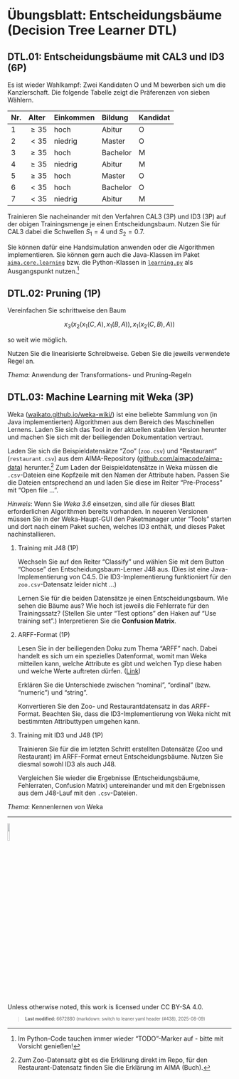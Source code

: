 # Übungsblatt: Entscheidungsbäume (Decision Tree Learner DTL)

## DTL.01: Entscheidungsbäume mit CAL3 und ID3 (6P)

Es ist wieder Wahlkampf: Zwei Kandidaten O und M bewerben sich um die
Kanzlerschaft. Die folgende Tabelle zeigt die Präferenzen von sieben
Wählern.

| Nr. | Alter      | Einkommen | Bildung  | Kandidat |
|:----|:-----------|:----------|:---------|:---------|
| 1   | $`\ge 35`$ | hoch      | Abitur   | O        |
| 2   | $`< 35`$   | niedrig   | Master   | O        |
| 3   | $`\ge 35`$ | hoch      | Bachelor | M        |
| 4   | $`\ge 35`$ | niedrig   | Abitur   | M        |
| 5   | $`\ge 35`$ | hoch      | Master   | O        |
| 6   | $`< 35`$   | hoch      | Bachelor | O        |
| 7   | $`< 35`$   | niedrig   | Abitur   | M        |

Trainieren Sie nacheinander mit den Verfahren CAL3 (3P) und ID3 (3P) auf
der obigen Trainingsmenge je einen Entscheidungsbaum. Nutzen Sie für
CAL3 dabei die Schwellen $`S_1=4`$ und $`S_2=0.7`$.

Sie können dafür eine Handsimulation anwenden oder die Algorithmen
implementieren. Sie können gern auch die Java-Klassen im Paket
[`aima.core.learning`](https://github.com/aimacode/aima-java/blob/AIMA3e/aima-core/src/main/java/aima/core/learning/learners/DecisionTreeLearner.java)
bzw. die Python-Klassen in
[`learning.py`](https://github.com/aimacode/aima-python/blob/master/learning.py)
als Ausgangspunkt nutzen.[^1]

## DTL.02: Pruning (1P)

Vereinfachen Sie schrittweise den Baum

``` math
x_3(x_2(x_1(C,A), x_1(B,A)), x_1(x_2(C,B), A))
```

so weit wie möglich.

Nutzen Sie die linearisierte Schreibweise. Geben Sie die jeweils
verwendete Regel an.

*Thema*: Anwendung der Transformations- und Pruning-Regeln

## DTL.03: Machine Learning mit Weka (3P)

Weka
([waikato.github.io/weka-wiki/](https://waikato.github.io/weka-wiki/))
ist eine beliebte Sammlung von (in Java implementierten) Algorithmen aus
dem Bereich des Maschinellen Lernens. Laden Sie sich das Tool in der
aktuellen stabilen Version herunter und machen Sie sich mit der
beiliegenden Dokumentation vertraut.

Laden Sie sich die Beispieldatensätze “Zoo” (`zoo.csv`) und “Restaurant”
(`restaurant.csv`) aus dem AIMA-Repository
([github.com/aimacode/aima-data](https://github.com/aimacode/aima-data))
herunter.[^2] Zum Laden der Beispieldatensätze in Weka müssen die
`.csv`-Dateien eine Kopfzeile mit den Namen der Attribute haben. Passen
Sie die Dateien entsprechend an und laden Sie diese im Reiter
“Pre-Process” mit “Open file …”.

*Hinweis*: Wenn Sie *Weka 3.6* einsetzen, sind alle für dieses Blatt
erforderlichen Algorithmen bereits vorhanden. In neueren Versionen
müssen Sie in der Weka-Haupt-GUI den Paketmanager unter “Tools” starten
und dort nach einem Paket suchen, welches ID3 enthält, und dieses Paket
nachinstallieren.

1.  Training mit J48 (1P)

    Wechseln Sie auf den Reiter “Classify” und wählen Sie mit dem Button
    “Choose” den Entscheidungsbaum-Lerner J48 aus. (Dies ist eine
    Java-Implementierung von C4.5. Die ID3-Implementierung funktioniert
    für den `zoo.csv`-Datensatz leider nicht …)

    Lernen Sie für die beiden Datensätze je einen Entscheidungsbaum. Wie
    sehen die Bäume aus? Wie hoch ist jeweils die Fehlerrate für den
    Trainingssatz? (Stellen Sie unter “Test options” den Haken auf “Use
    training set”.) Interpretieren Sie die **Confusion Matrix**.

2.  ARFF-Format (1P)

    Lesen Sie in der beiliegenden Doku zum Thema “ARFF” nach. Dabei
    handelt es sich um ein spezielles Datenformat, womit man Weka
    mitteilen kann, welche Attribute es gibt und welchen Typ diese haben
    und welche Werte auftreten dürfen.
    ([Link](https://waikato.github.io/weka-wiki/formats_and_processing/arff/))

    Erklären Sie die Unterschiede zwischen “nominal”, “ordinal” (bzw.
    “numeric”) und “string”.

    Konvertieren Sie den Zoo- und Restaurantdatensatz in das
    ARFF-Format. Beachten Sie, dass die ID3-Implementierung von Weka
    nicht mit bestimmten Attributtypen umgehen kann.

3.  Training mit ID3 und J48 (1P)

    Trainieren Sie für die im letzten Schritt erstellten Datensätze (Zoo
    und Restaurant) im ARFF-Format erneut Entscheidungsbäume. Nutzen Sie
    diesmal sowohl ID3 als auch J48.

    Vergleichen Sie wieder die Ergebnisse (Entscheidungsbäume,
    Fehlerraten, Confusion Matrix) untereinander und mit den Ergebnissen
    aus dem J48-Lauf mit den `.csv`-Dateien.

*Thema*: Kennenlernen von Weka

------------------------------------------------------------------------

<img src="https://licensebuttons.net/l/by-sa/4.0/88x31.png" width="10%">

Unless otherwise noted, this work is licensed under CC BY-SA 4.0.

<blockquote><p><sup><sub><strong>Last modified:</strong> 6672880 (markdown: switch to leaner yaml header (#438), 2025-08-09)<br></sub></sup></p></blockquote>

[^1]: Im Python-Code tauchen immer wieder “TODO”-Marker auf - bitte mit
    Vorsicht genießen!

[^2]: Zum Zoo-Datensatz gibt es die Erklärung direkt im Repo, für den
    Restaurant-Datensatz finden Sie die Erklärung im AIMA (Buch).
